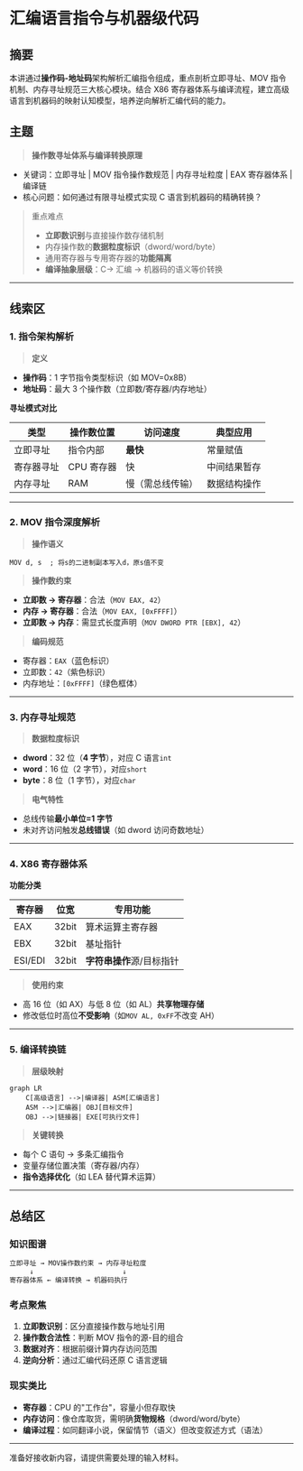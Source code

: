 # 汇编语言指令与机器级代码

## 摘要

本讲通过**操作码-地址码**架构解析汇编指令组成，重点剖析立即寻址、MOV 指令机制、内存寻址规范三大核心模块。结合 X86 寄存器体系与编译流程，建立高级语言到机器码的映射认知模型，培养逆向解析汇编代码的能力。

## 主题

> **操作数寻址体系与编译转换原理**

- 关键词：立即寻址 | MOV 指令操作数规范 | 内存寻址粒度 | EAX 寄存器体系 | 编译链
- 核心问题：如何通过有限寻址模式实现 C 语言到机器码的精确转换？

> 重点难点
>
> - **立即数识别**与直接操作数存储机制
> - 内存操作数的**数据粒度标识**（dword/word/byte）
> - 通用寄存器与专用寄存器的**功能隔离**
> - **编译抽象层级**：C→ 汇编 → 机器码的语义等价转换

---

## 线索区

### 1. 指令架构解析

> **定义**

- **操作码**：1 字节指令类型标识（如 MOV=0x8B）
- **地址码**：最大 3 个操作数（立即数/寄存器/内存地址）

**寻址模式对比**  

| 类型 | 操作数位置 | 访问速度 | 典型应用 |  
|------|------------|----------|----------|  
| 立即寻址 | 指令内部 | **最快** | 常量赋值 |  
| 寄存器寻址 | CPU 寄存器 | 快 | 中间结果暂存 |  
| 内存寻址 | RAM | 慢（需总线传输） | 数据结构操作 |

---

### 2. MOV 指令深度解析

> **操作语义**

```assembly
MOV d, s  ; 将s的二进制副本写入d，原s值不变
```

> **操作数约束**

- **立即数 → 寄存器**：合法（`MOV EAX, 42`）
- **内存 → 寄存器**：合法（`MOV EAX, [0xFFFF]`）
- **立即数 → 内存**：需显式长度声明（`MOV DWORD PTR [EBX], 42`）

> **编码规范**

- 寄存器：`EAX`（蓝色标识）
- 立即数：`42`（紫色标识）
- 内存地址：`[0xFFFF]`（绿色框体）

---

### 3. 内存寻址规范

> **数据粒度标识**

- **dword**：32 位（**4 字节**），对应 C 语言`int`
- **word**：16 位（2 字节），对应`short`
- **byte**：8 位（1 字节），对应`char`

> **电气特性**

- 总线传输**最小单位=1 字节**
- 未对齐访问触发**总线错误**（如 dword 访问奇数地址）

---

### 4. X86 寄存器体系

**功能分类**  

| 寄存器 | 位宽 | 专用功能 |  
|--------|------|----------|  
| EAX | 32bit | 算术运算主寄存器 |  
| EBX | 32bit | 基址指针 |  
| ESI/EDI | 32bit | **字符串操作**源/目标指针 |

> **使用约束**

- 高 16 位（如 AX）与低 8 位（如 AL）**共享物理存储**
- 修改低位时高位**不受影响**（如`MOV AL, 0xFF`不改变 AH）

---

### 5. 编译转换链

> **层级映射**

```mermaid
graph LR
    C[高级语言] -->|编译器| ASM[汇编语言]
    ASM -->|汇编器| OBJ[目标文件]
    OBJ -->|链接器| EXE[可执行文件]
```

> **关键转换**

- 每个 C 语句 → 多条汇编指令
- 变量存储位置决策（寄存器/内存）
- **指令选择优化**（如 LEA 替代算术运算）

---

## 总结区

### 知识图谱

```txt
立即寻址 → MOV操作数约束 → 内存寻址粒度
     ↓                      ↓
寄存器体系 ← 编译转换 → 机器码执行
```

### 考点聚焦

1. **立即数识别**：区分直接操作数与地址引用
2. **操作数合法性**：判断 MOV 指令的源-目的组合
3. **数据对齐**：根据前缀计算内存访问范围
4. **逆向分析**：通过汇编代码还原 C 语言逻辑

### 现实类比

- **寄存器**：CPU 的"工作台"，容量小但存取快
- **内存访问**：像仓库取货，需明确**货物规格**（dword/word/byte）
- **编译过程**：如同翻译小说，保留情节（语义）但改变叙述方式（语法）

---

准备好接收新内容，请提供需要处理的输入材料。
